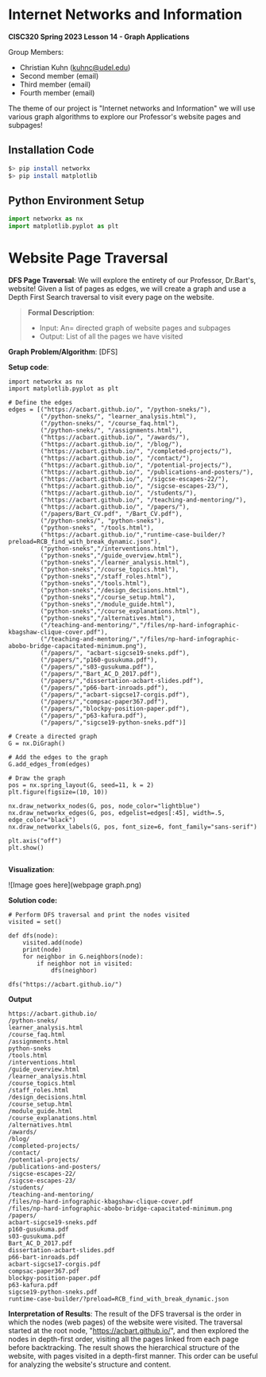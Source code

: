 # Internet Networks and Information

**CISC320 Spring 2023 Lesson 14 - Graph Applications**

Group Members:
* Christian Kuhn  (kuhnc@udel.edu)
* Second member (email)
* Third member (email)
* Fourth member (email)

The theme of our project is "Internet networks and Information" we will use various graph algorithms to explore our Professor's website pages and subpages!

 
## Installation Code

```sh
$> pip install networkx
$> pip install matplotlib


```

## Python Environment Setup

```python
import networkx as nx
import matplotlib.pyplot as plt

```

# Website Page Traversal
**DFS Page Traversal**: We will explore the entirety of our Professor, Dr.Bart's, website! Given a list of pages as edges, we will create a graph and use a Depth First Search traversal to visit every page on the website.

> **Formal Description**:
>  * Input: An= directed graph of website pages and subpages 
>  * Output: List of all the pages we have visited 

**Graph Problem/Algorithm**: [DFS]


**Setup code**:

```
import networkx as nx
import matplotlib.pyplot as plt

# Define the edges
edges = [("https://acbart.github.io/", "/python-sneks/"),
         ("/python-sneks/", "learner_analysis.html"),
         ("/python-sneks/", "/course_faq.html"),
         ("/python-sneks/", "/assignments.html"),   
         ("https://acbart.github.io/", "/awards/"),
         ("https://acbart.github.io/", "/blog/"),
         ("https://acbart.github.io/", "/completed-projects/"),
         ("https://acbart.github.io/", "/contact/"),
         ("https://acbart.github.io/", "/potential-projects/"),
         ("https://acbart.github.io/", "/publications-and-posters/"),
         ("https://acbart.github.io/", "/sigcse-escapes-22/"),
         ("https://acbart.github.io/", "/sigcse-escapes-23/"),
         ("https://acbart.github.io/", "/students/"),
         ("https://acbart.github.io/", "/teaching-and-mentoring/"),
         ("https://acbart.github.io/", "/papers/"),
         ("/papers/Bart_CV.pdf", "/Bart_CV.pdf"),
         ("/python-sneks/", "python-sneks"),   
         ("python-sneks", "/tools.html"),         
         ("https://acbart.github.io/","runtime-case-builder/?preload=RCB_find_with_break_dynamic.json"),       
         ("python-sneks","/interventions.html"),    
         ("python-sneks","/guide_overview.html"),       
         ("python-sneks","/learner_analysis.html"),   
         ("python-sneks","/course_topics.html"),       
         ("python-sneks","/staff_roles.html"),       
         ("python-sneks","/tools.html"),
         ("python-sneks","/design_decisions.html"),
         ("python-sneks","/course_setup.html"),
         ("python-sneks","/module_guide.html"),
         ("python-sneks","/course_explanations.html"),
         ("python-sneks","/alternatives.html"),
         ("/teaching-and-mentoring/","/files/np-hard-infographic-kbagshaw-clique-cover.pdf"),
         ("/teaching-and-mentoring/","/files/np-hard-infographic-abobo-bridge-capacitated-minimum.png"),
         ("/papers/", "acbart-sigcse19-sneks.pdf"),
         ("/papers/","p160-gusukuma.pdf"),   
         ("/papers/","s03-gusukuma.pdf"),          
         ("/papers/","Bart_AC_D_2017.pdf"),      
         ("/papers/","dissertation-acbart-slides.pdf"),           
         ("/papers/","p66-bart-inroads.pdf"),     
         ("/papers/","acbart-sigcse17-corgis.pdf"),  
         ("/papers/","compsac-paper367.pdf"),           
         ("/papers/","blockpy-position-paper.pdf"),   
         ("/papers/","p63-kafura.pdf"),         
         ("/papers/","sigcse19-python-sneks.pdf")]

# Create a directed graph
G = nx.DiGraph()

# Add the edges to the graph
G.add_edges_from(edges)

# Draw the graph
pos = nx.spring_layout(G, seed=11, k = 2)
plt.figure(figsize=(10, 10))

nx.draw_networkx_nodes(G, pos, node_color="lightblue")
nx.draw_networkx_edges(G, pos, edgelist=edges[:45], width=.5, edge_color="black")
nx.draw_networkx_labels(G, pos, font_size=6, font_family="sans-serif")

plt.axis("off")
plt.show()


```

**Visualization**:

![Image goes here](webpage graph.png)

**Solution code:**

```
# Perform DFS traversal and print the nodes visited
visited = set()

def dfs(node):
    visited.add(node)
    print(node)
    for neighbor in G.neighbors(node):
        if neighbor not in visited:
            dfs(neighbor)
            
dfs("https://acbart.github.io/")
```

**Output**

```
https://acbart.github.io/
/python-sneks/
learner_analysis.html
/course_faq.html
/assignments.html
python-sneks
/tools.html
/interventions.html
/guide_overview.html
/learner_analysis.html
/course_topics.html
/staff_roles.html
/design_decisions.html
/course_setup.html
/module_guide.html
/course_explanations.html
/alternatives.html
/awards/
/blog/
/completed-projects/
/contact/
/potential-projects/
/publications-and-posters/
/sigcse-escapes-22/
/sigcse-escapes-23/
/students/
/teaching-and-mentoring/
/files/np-hard-infographic-kbagshaw-clique-cover.pdf
/files/np-hard-infographic-abobo-bridge-capacitated-minimum.png
/papers/
acbart-sigcse19-sneks.pdf
p160-gusukuma.pdf
s03-gusukuma.pdf
Bart_AC_D_2017.pdf
dissertation-acbart-slides.pdf
p66-bart-inroads.pdf
acbart-sigcse17-corgis.pdf
compsac-paper367.pdf
blockpy-position-paper.pdf
p63-kafura.pdf
sigcse19-python-sneks.pdf
runtime-case-builder/?preload=RCB_find_with_break_dynamic.json
```

**Interpretation of Results**:
The result of the DFS traversal is the order in which the nodes (web pages) of the website were visited. The traversal started at the root node, "https://acbart.github.io/", and then explored the nodes in depth-first order, visiting all the pages linked from each page before backtracking. The result shows the hierarchical structure of the website, with pages visited in a depth-first manner. This order can be useful for analyzing the website's structure and content.

